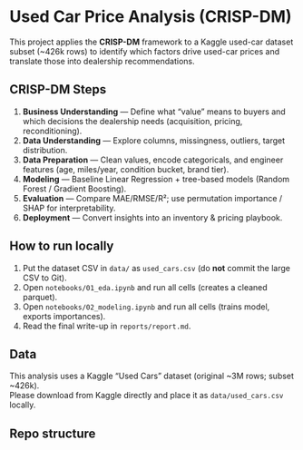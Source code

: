 # Used Car Price Analysis (CRISP-DM)

This project applies the **CRISP-DM** framework to a Kaggle used-car dataset subset (~426k rows) to identify which factors drive used-car prices and translate those into dealership recommendations.

## CRISP-DM Steps
1. **Business Understanding** — Define what “value” means to buyers and which decisions the dealership needs (acquisition, pricing, reconditioning).
2. **Data Understanding** — Explore columns, missingness, outliers, target distribution.
3. **Data Preparation** — Clean values, encode categoricals, and engineer features (age, miles/year, condition bucket, brand tier).
4. **Modeling** — Baseline Linear Regression + tree-based models (Random Forest / Gradient Boosting).
5. **Evaluation** — Compare MAE/RMSE/R²; use permutation importance / SHAP for interpretability.
6. **Deployment** — Convert insights into an inventory & pricing playbook.

## How to run locally
1. Put the dataset CSV in `data/` as `used_cars.csv` (do **not** commit the large CSV to Git).
2. Open `notebooks/01_eda.ipynb` and run all cells (creates a cleaned parquet).
3. Open `notebooks/02_modeling.ipynb` and run all cells (trains model, exports importances).
4. Read the final write-up in `reports/report.md`.

## Data
This analysis uses a Kaggle “Used Cars” dataset (original ~3M rows; subset ~426k).  
Please download from Kaggle directly and place it as `data/used_cars.csv` locally.

## Repo structure
